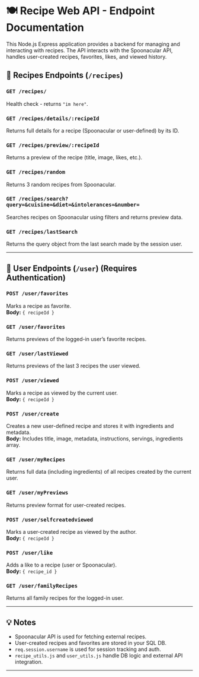 # 🍽️ Recipe Web API - Endpoint Documentation

This Node.js Express application provides a backend for managing and interacting with recipes. The API interacts with the Spoonacular API, handles user-created recipes, favorites, likes, and viewed history.

## 📁 Recipes Endpoints (`/recipes`)

### `GET /recipes/`
Health check - returns `"im here"`.

### `GET /recipes/details/:recipeId`
Returns full details for a recipe (Spoonacular or user-defined) by its ID.

### `GET /recipes/preview/:recipeId`
Returns a preview of the recipe (title, image, likes, etc.).

### `GET /recipes/random`
Returns 3 random recipes from Spoonacular.

### `GET /recipes/search?query=&cuisine=&diet=&intolerances=&number=`
Searches recipes on Spoonacular using filters and returns preview data.

### `GET /recipes/lastSearch`
Returns the query object from the last search made by the session user.

---

## 👤 User Endpoints (`/user`) (Requires Authentication)

### `POST /user/favorites`
Marks a recipe as favorite.  
**Body:** `{ recipeId }`

### `GET /user/favorites`
Returns previews of the logged-in user’s favorite recipes.

### `GET /user/lastViewed`
Returns previews of the last 3 recipes the user viewed.

### `POST /user/viewed`
Marks a recipe as viewed by the current user.  
**Body:** `{ recipeId }`

### `POST /user/create`
Creates a new user-defined recipe and stores it with ingredients and metadata.  
**Body:** Includes title, image, metadata, instructions, servings, ingredients array.

### `GET /user/myRecipes`
Returns full data (including ingredients) of all recipes created by the current user.

### `GET /user/myPreviews`
Returns preview format for user-created recipes.

### `POST /user/selfcreatedviewed`
Marks a user-created recipe as viewed by the author.  
**Body:** `{ recipeId }`

### `POST /user/like`
Adds a like to a recipe (user or Spoonacular).  
**Body:** `{ recipe_id }`

### `GET /user/familyRecipes`
Returns all family recipes for the logged-in user.

---

## 💡 Notes

- Spoonacular API is used for fetching external recipes.
- User-created recipes and favorites are stored in your SQL DB.
- `req.session.username` is used for session tracking and auth.
- `recipe_utils.js` and `user_utils.js` handle DB logic and external API integration.

---